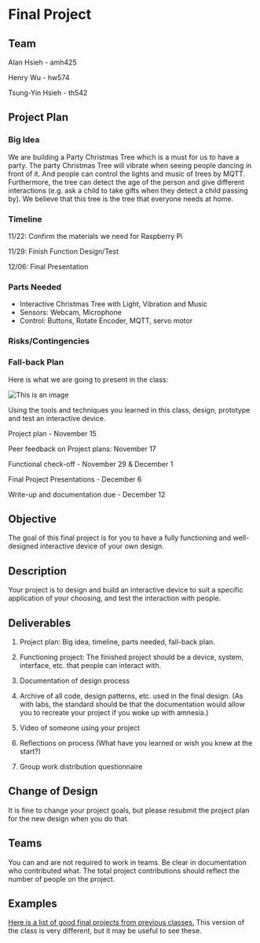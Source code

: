 # Final Project


## Team

Alan Hsieh - amh425

Henry Wu - hw574

Tsung-Yin Hsieh - th542


## Project Plan

### Big Idea

We are building a Party Christmas Tree which is a must for us to have a party. The party Christmas Tree will vibrate when seeing people dancing in front of it. And people can control the lights and music of trees by MQTT. Furthermore, the tree can detect the age of the person and give different interactions (e.g. ask a child to take gifts when they detect a child passing by). We believe that this tree is the tree that everyone needs at home.

### Timeline

11/22: Confirm the materials we need for Raspberry Pi

11/29: Finish Function Design/Test

12/06: Final Presentation

### Parts Needed

- Interactive Christmas Tree with Light, Vibration and Music
- Sensors: Webcam, Microphone
- Control: Buttons, Rotate Encoder, MQTT, servo motor


### Risks/Contingencies



### Fall-back Plan


Here is what we are going to present in the class:

![This is an image]()



Using the tools and techniques you learned in this class, design, prototype and test an interactive device.

Project plan - November 15

Peer feedback on Project plans: November 17

Functional check-off - November 29 & December 1

Final Project Presentations - December 6

Write-up and documentation due - December 12

## Objective

The goal of this final project is for you to have a fully functioning and well-designed interactive device of your own design.
 
## Description
Your project is to design and build an interactive device to suit a specific application of your choosing, and test the interaction with people. 

## Deliverables

1. Project plan: Big idea, timeline, parts needed, fall-back plan.

2. Functioning project: The finished project should be a device, system, interface, etc. that people can interact with.

3. Documentation of design process
4. Archive of all code, design patterns, etc. used in the final design. (As with labs, the standard should be that the documentation would allow you to recreate your project if you woke up with amnesia.)
5. Video of someone using your project
6. Reflections on process (What have you learned or wish you knew at the start?)

7. Group work distribution questionnaire

## Change of Design

It is fine to change your project goals, but please resubmit the project plan for the new design when you do that.


## Teams

You can and are not required to work in teams. Be clear in documentation who contributed what. The total project contributions should reflect the number of people on the project.

## Examples

[Here is a list of good final projects from previous classes.](https://github.com/FAR-Lab/Developing-and-Designing-Interactive-Devices/wiki/Previous-Final-Projects)
This version of the class is very different, but it may be useful to see these.
